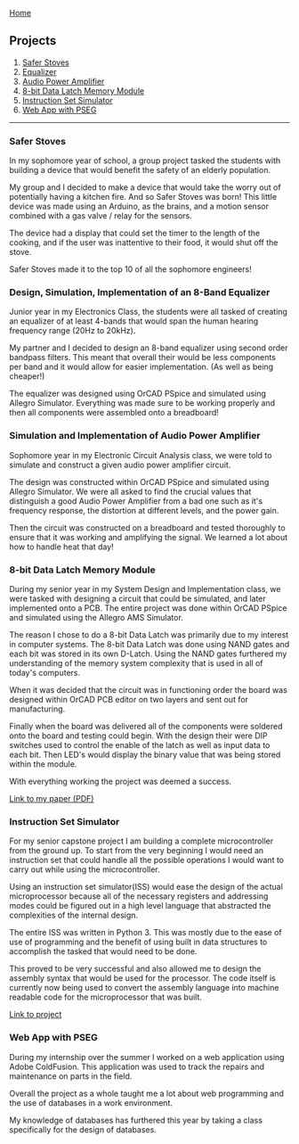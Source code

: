 [Home](https://brice-v.github.io)

Projects
---

  1. [Safer Stoves](#safer-stoves)
  2. [Equalizer](#design-simulation-implementation-of-an-8-band-equalizer)
  3. [Audio Power Amplifier](#simulation-and-implementation-of-audio-power-amplifier)
  4. [8-bit Data Latch Memory Module](#8-bit-data-latch-memory-module)
  5. [Instruction Set Simulator](#instruction-set-simulator)
  6. [Web App with PSEG](#web-app-with-pseg)
 
---
### Safer Stoves

In my sophomore year of school, a group project tasked the students with building a device that would benefit the safety of an elderly population.

My group and I decided to make a device that would take the worry out of potentially having a kitchen fire. And so Safer Stoves was born!
This little device was made using an Arduino, as the brains, and a motion sensor combined with a gas valve / relay for the sensors.

The device had a display that could set the timer to the length of the cooking, and if the user was inattentive to their food, it would shut off the stove.

Safer Stoves made it to the top 10 of all the sophomore engineers!

### Design, Simulation, Implementation of an 8-Band Equalizer

Junior year in my Electronics Class, the students were all tasked of creating an equalizer of at least 4-bands that would span the human hearing frequency range (20Hz to 20kHz).  

My partner and I decided to design an 8-band equalizer using second order bandpass filters.  This meant that overall their would be less components per band and it would allow for easier implementation. (As well as being cheaper!)

The equalizer was designed using OrCAD PSpice and simulated using Allegro  Simulator.  Everything was made sure to be working properly and then all components were assembled onto a breadboard!

### Simulation and Implementation of Audio Power Amplifier

Sophomore year in my Electronic Circuit Analysis class, we were told to simulate and construct a given audio power amplifier circuit.  

The design was constructed within OrCAD PSpice and simulated using Allegro Simulator. We were all asked to find the crucial values that distinguish a good Audio Power Amplifier from a bad one such as it's frequency response, the distortion at different levels, and the power gain.

Then the circuit was constructed on a breadboard and tested thoroughly to ensure that it was working and amplifying the signal.  We learned a lot about how to handle heat that day!

### 8-bit Data Latch Memory Module

During my senior year in my System Design and Implementation class, we were tasked with designing a circuit that could be simulated, and later implemented onto a PCB.  The entire project was done within OrCAD PSpice and simulated using the Allegro AMS Simulator.  

The reason I chose to do a 8-bit Data Latch was primarily due to my interest in computer systems.  The 8-bit Data Latch was done using NAND gates and each bit was stored in its own D-Latch. Using the NAND gates furthered my understanding of the memory system complexity that is used in all of today's computers.  

When it was decided that the circuit was in functioning order the board was designed within OrCAD PCB editor on two layers and sent out for manufacturing.  

Finally when the board was delivered all of the components were soldered onto the board and testing could begin.  With the design their were DIP switches used to control the enable of the latch as well as input data to each bit.  Then LED's would display the binary value that was being stored within the module.  

With everything working the project was deemed a success.

[Link to my paper (PDF)](https://brice-v.github.io/docs/8bitdlatch_bv.pdf)

### Instruction Set Simulator

For my senior capstone project I am building a complete microcontroller from the ground up.  To start from the very beginning I would need an instruction set that could handle all the possible operations I would want to carry out while using the microcontroller.

Using an instruction set simulator(ISS) would ease the design of the actual microprocessor because all of the necessary registers and addressing modes could be figured out in a high level language that abstracted the complexities of the internal design.

The entire ISS was written in Python 3.  This was mostly due to the ease of use of programming and the benefit of using built in data structures to accomplish the tasked that would need to be done.  

This proved to be very successful and also allowed me to design the assembly syntax that would be used for the processor.  The code itself is currently now being used to convert the assembly language into machine readable code for the microprocessor that was built.

[Link to project](https://github.com/brice-v/InstructionSetSimulator)

### Web App with PSEG

During my internship over the summer I worked on a web application using Adobe ColdFusion.  This application was used to track the repairs and maintenance on parts in the field.

Overall the project as a whole taught me a lot about web programming and the use of databases in a work environment.

My knowledge of databases has furthered this year by taking a class specifically for the design of databases.
